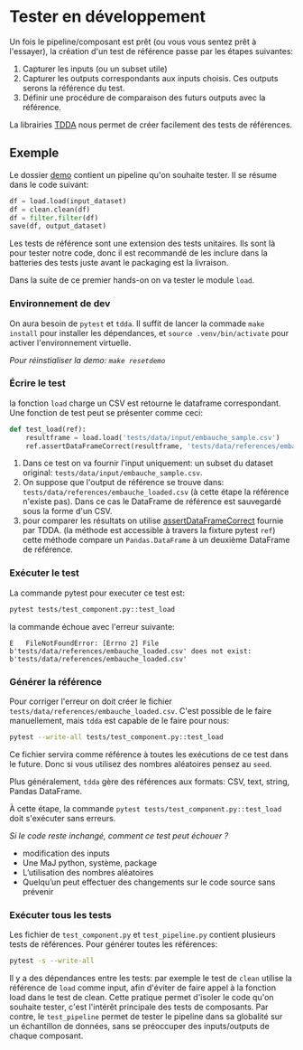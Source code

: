 # Tester en développement

Un fois le pipeline/composant est prêt (ou vous vous sentez prêt à l'essayer), la création d'un test de référence passe par les étapes suivantes:
1. Capturer les inputs (ou un subset utile)
2. Capturer les outputs correspondants aux inputs choisis. Ces outputs serons la référence du test.
3. Définir une procédure de comparaison des futurs outputs avec la référence.

La librairies [TDDA](https://tdda.readthedocs.io/en/tdda-1.0.13/overview.html) nous permet de créer facilement des tests de références.

## Exemple
Le dossier [demo](../demo) contient un pipeline qu'on souhaite tester. Il se résume dans le code suivant:
```python
df = load.load(input_dataset)
df = clean.clean(df)
df = filter.filter(df)
save(df, output_dataset)
```

Les tests de référence sont une extension des tests unitaires. Ils sont là pour tester notre code, donc il est recommandé de les inclure dans la batteries des tests juste avant le packaging est la livraison.

Dans la suite de ce premier hands-on on va tester le module `load`.

### Environnement de dev
On aura besoin de `pytest` et `tdda`. Il suffit de lancer la commade `make install` pour installer les dépendances,  et `source .venv/bin/activate` pour activer l'environnement virtuelle.

*Pour réinstialiser la demo: `make resetdemo`*

### Écrire le test

la fonction `load` charge un CSV est retourne le dataframe correspondant. Une fonction de test peut se présenter comme ceci:
```python
def test_load(ref):
    resultframe = load.load('tests/data/input/embauche_sample.csv')
    ref.assertDataFrameCorrect(resultframe, 'tests/data/references/embauche_loaded.csv', csv_read_fn=pd.read_csv, infer_datetime_format=False)
```
1. Dans ce test on va fournir l'input uniquement: un subset du dataset original: `tests/data/input/embauche_sample.csv`.
2. On suppose que l'output de référence se trouve dans: `tests/data/references/embauche_loaded.csv` (à cette étape la référence n'existe pas). Dans ce cas le DataFrame de référence est sauvegardé sous la forme d'un CSV.
3. pour comparer les résultats on utilise [assertDataFrameCorrect](https://tdda.readthedocs.io/en/tdda-1.0.13/referencetest.html?highlight=assertDataFrameCorrect#tdda.referencetest.referencetest.ReferenceTest.assertDataFrameCorrect) fournie par TDDA. (la méthode est accessible à travers la fixture pytest `ref`) cette méthode compare un `Pandas.DataFrame` à un deuxième DataFrame de référence.

### Exécuter le test

La commande pytest pour executer ce test est:
```bash
pytest tests/test_component.py::test_load
```
la commande échoue avec l'erreur suivante:
```
E   FileNotFoundError: [Errno 2] File b'tests/data/references/embauche_loaded.csv' does not exist: b'tests/data/references/embauche_loaded.csv'
```

### Générer la référence
Pour corriger l'erreur on doit créer le fichier `tests/data/references/embauche_loaded.csv`. C'est possible de le faire manuellement, mais `tdda` est capable de le faire pour nous:
```bash
pytest --write-all tests/test_component.py::test_load
```
Ce fichier servira comme référence à toutes les exécutions de ce test dans le future. Donc si vous utilisez des nombres aléatoires pensez au `seed`.

Plus généralement, `tdda` gère des références aux formats: CSV, text, string, Pandas DataFrame.

À cette étape, la commande `pytest tests/test_component.py::test_load` doit s'exécuter sans erreurs.

*Si le code reste inchangé, comment ce test peut échouer ?*
- modification des inputs
-	Une MaJ python, système, package
-	L’utilisation des nombres aléatoires
-	Quelqu’un peut effectuer des changements sur le code source sans prévenir

### Exécuter tous les tests

Les fichier de `test_component.py` et `test_pipeline.py` contient plusieurs tests de références. Pour générer toutes les références:
```bash
pytest -s --write-all
```
Il y a des dépendances entre les tests: par exemple le test de `clean` utilise la référence de `load` comme input, afin d'éviter de faire appel à la fonction load dans le test de clean.
Cette pratique permet d'isoler le code qu'on souhaite tester, c'est l'intérêt principale des tests de composants. Par contre, le `test_pipeline` permet de tester le pipeline dans sa globalité sur un échantillon de données, sans se préoccuper des inputs/outputs de chaque composant.
